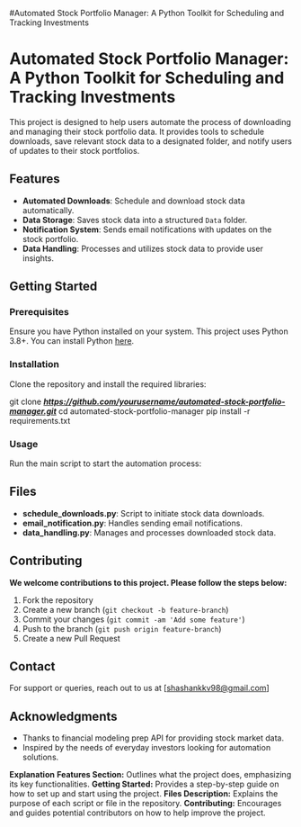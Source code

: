 #Automated Stock Portfolio Manager: A Python Toolkit for Scheduling and Tracking Investments
# Automated Stock Portfolio Manager: A Python Toolkit for Scheduling and Tracking Investments

This project is designed to help users automate the process of downloading and managing their stock portfolio data. It provides tools to schedule downloads, save relevant stock data to a designated folder, and notify users of updates to their stock portfolios.

## Features
- **Automated Downloads**: Schedule and download stock data automatically.
- **Data Storage**: Saves stock data into a structured `Data` folder.
- **Notification System**: Sends email notifications with updates on the stock portfolio.
- **Data Handling**: Processes and utilizes stock data to provide user insights.

## Getting Started

### Prerequisites
Ensure you have Python installed on your system. This project uses Python 3.8+. You can install Python [here](https://www.python.org/downloads/).

### Installation
Clone the repository and install the required libraries:


git clone _**https://github.com/yourusername/automated-stock-portfolio-manager.git**_ cd automated-stock-portfolio-manager pip install -r requirements.txt


### Usage
Run the main script to start the automation process:



## Files
- **schedule_downloads.py**: Script to initiate stock data downloads.
- **email_notification.py**: Handles sending email notifications.
- **data_handling.py**: Manages and processes downloaded stock data.

## Contributing
**We welcome contributions to this project. Please follow the steps below:**
1. Fork the repository
2. Create a new branch (`git checkout -b feature-branch`)
3. Commit your changes (`git commit -am 'Add some feature'`)
4. Push to the branch (`git push origin feature-branch`)
5. Create a new Pull Request


## Contact
For support or queries, reach out to us at [shashankkv98@gmail.com]

## Acknowledgments
- Thanks to financial modeling prep API for providing stock market data.
- Inspired by the needs of everyday investors looking for automation solutions.


**Explanation**
**Features Section:** Outlines what the project does, emphasizing its key functionalities.
**Getting Started:** Provides a step-by-step guide on how to set up and start using the project.
**Files Description:** Explains the purpose of each script or file in the repository.
**Contributing:** Encourages and guides potential contributors on how to help improve the project.
